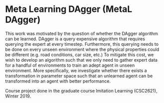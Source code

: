 # Meta Learning DAgger (MetaL DAgger)
This work was motivated by the question of whether the DAgger algorithm can be learned. DAgger is a query expensive algorithm that requires querying the expert at every timestep.
Furthermore, this querying needs to be done on every unseen environment where the physical properties could be different (e.g. road conditions, car size, etc.)
To mitigate this cost, we wish to develop an algorithm such that we only need to gather expert data for a handful of environments to train an adept agent in unseen environment.
More specifically, we investigate whether there exists a transformation in parameter space such that an unlearned agent can be transformed into an agent with better performance.

Course project done in the graduate course Imitation Learning (CSC2621), Winter 2019.
